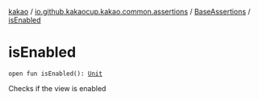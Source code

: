 [kakao](../../index.md) / [io.github.kakaocup.kakao.common.assertions](../index.md) / [BaseAssertions](index.md) / [isEnabled](./is-enabled.md)

# isEnabled

`open fun isEnabled(): `[`Unit`](https://kotlinlang.org/api/latest/jvm/stdlib/kotlin/-unit/index.html)

Checks if the view is enabled

